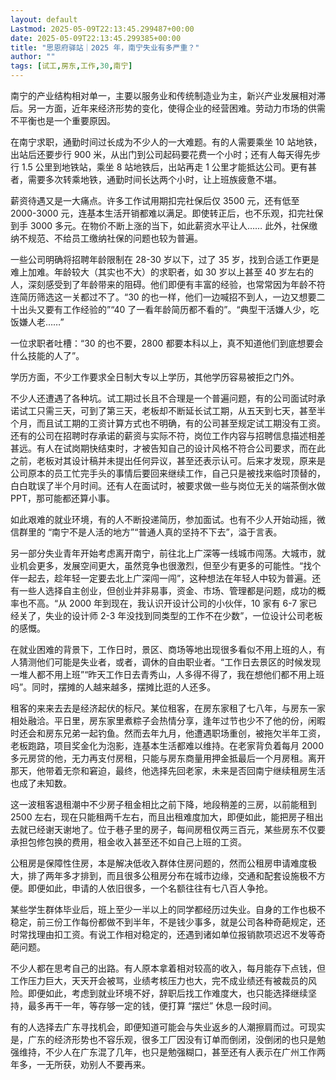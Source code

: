 ```yaml
---
layout: default
Lastmod: 2025-05-09T22:13:45.299487+00:00
date: 2025-05-09T22:13:45.299385+00:00
title: "思恩府驿站｜2025 年，南宁失业有多严重？"
author: ""
tags: [试工,房东,工作,30,南宁]
---
```


南宁的产业结构相对单一，主要以服务业和传统制造业为主，新兴产业发展相对滞后。另一方面，近年来经济形势的变化，使得企业的经营困难。劳动力市场的供需不平衡也是一个重要原因。

在南宁求职，通勤时间过长成为不少人的一大难题。有的人需要乘坐 10 站地铁，出站后还要步行 900 米，从出门到公司起码要花费一个小时；还有人每天得先步行 1.5 公里到地铁站，乘坐 8 站地铁后，出站再走 1 公里才能抵达公司。更有甚者，需要多次转乘地铁，通勤时间长达两个小时，让上班族疲惫不堪。

薪资待遇又是一大痛点。许多工作试用期扣完社保后仅 3500 元，还有低至 2000-3000 元，连基本生活开销都难以满足。即使转正后，也不乐观，扣完社保到手 3000 多元。在物价不断上涨的当下，如此薪资水平让人…… 此外，社保缴纳不规范、不给员工缴纳社保的问题也较为普遍。

一些公司明确将招聘年龄限制在 28-30 岁以下，过了 35 岁，找到合适工作更是难上加难。年龄较大（其实也不大）的求职者，如 30 岁以上甚至 40 岁左右的人，深刻感受到了年龄带来的阻碍。他们即便有丰富的经验，也常常因为年龄不符连简历筛选这一关都过不了。“30 的也一样，他们一边喊招不到人，一边又想要二十出头又要有工作经验的”“40 了一看年龄简历都不看的”。“典型干活嫌人少，吃饭嫌人老……”

一位求职者吐槽：“30 的也不要，2800 都要本科以上，真不知道他们到底想要会什么技能的人了”。

学历方面，不少工作要求全日制大专以上学历，其他学历容易被拒之门外。

不少人还遭遇了各种坑。试工期过长且不合理是一个普遍问题，有的公司面试时承诺试工只需三天，可到了第三天，老板却不断延长试工期，从五天到七天，甚至半个月，而且试工期的工资计算方式也不明确，有的公司甚至规定试工期没有工资。还有的公司在招聘时存承诺的薪资与实际不符，岗位工作内容与招聘信息描述相差甚远。有人在试岗期快结束时，才被告知自己的设计风格不符合公司要求，而在此之前，老板对其设计稿并未提出任何异议，甚至还表示认可。后来才发现，原来是公司原本的员工忙完手头的事情后要回来继续工作，自己只是被找来临时顶替的，白白耽误了半个月时间。还有人在面试时，被要求做一些与岗位无关的端茶倒水做 PPT，那可能都还算小事。

如此艰难的就业环境，有的人不断投递简历，参加面试。也有不少人开始动摇，微信群里的 “南宁不是人活的地方”“普通人真的坚持不下去”，溢于言表。

另一部分失业青年开始考虑离开南宁，前往北上广深等一线城市闯荡。大城市，就业机会更多，发展空间更大，虽然竞争也很激烈，但至少有更多的可能性。“找个伴一起去，趁年轻一定要去北上广深闯一闯”，这种想法在年轻人中较为普遍。还有一些人选择自主创业，但创业并非易事，资金、市场、管理都是问题，成功的概率也不高。“从 2000 年到现在，我认识开设计公司的小伙伴，10 家有 6-7 家已经关了，失业的设计师 2-3 年没找到同类型的工作不在少数”，一位设计公司老板的感慨。

在就业困难的背景下，工作日时，景区、商场等地出现很多看似不用上班的人，有人猜测他们可能是失业者，或者，调休的自由职业者。“工作日去景区的时候发现一堆人都不用上班”“昨天工作日去青秀山，人多得不得了，我在想他们都不用上班吗”。同时，摆摊的人越来越多，摆摊比逛的人还多。

租客的来来去去是经济起伏的标尺。某位租客，在房东家租了七八年，与房东一家相处融洽。平日里，房东家里煮粽子会热情分享，逢年过节也少不了他的份，闲暇时还会和房东兄弟一起钓鱼。然而去年九月，他遭遇职场重创，被拖欠半年工资，老板跑路，项目奖金化为泡影，连基本生活都难以维持。在老家背负着每月 2000 多元房贷的他，无力再支付房租，只能与房东商量用押金抵最后一个月房租。离开那天，他带着无奈和窘迫，最终，他选择先回老家，未来是否回南宁继续租房生活也成了未知数。

这一波租客退租潮中不少房子租金相比之前下降，地段稍差的三房，以前能租到 2500 左右，现在只能租两千左右，而且出租难度加大，即便如此，能把房子租出去就已经谢天谢地了。位于巷子里的房子，每间房租仅两三百元，某些房东不仅要承担包修包换的费用，租金收入甚至还不如自己上班的工资。

公租房是保障性住房，本是解决低收入群体住房问题的，然而公租房申请难度极大，排了两年多才排到，而且很多公租房分布在城市边缘，交通和配套设施极不方便。即便如此，申请的人依旧很多，一个名额往往有七八百人争抢。

某些学生群体毕业后，班上至少一半以上的同学都经历过失业。自身的工作也极不稳定，前三份工作每份都做不到半年，不是钱少事多，就是公司各种奇葩规定，还时常找理由扣工资。有说工作相对稳定的，还遇到诸如单位报销款项迟迟不发等奇葩问题。

不少人都在思考自己的出路。有人原本拿着相对较高的收入，每月能存下点钱，但工作压力巨大，天天开会被骂，业绩考核压力也大，完不成业绩还有被裁员的风险。即便如此，考虑到就业环境不好，辞职后找工作难度大，也只能选择继续坚持，最多再干一年，等存够一定的钱，便打算 “摆烂” 休息一段时间。

有的人选择去广东寻找机会，即便知道可能会与失业返乡的人潮擦肩而过。可现实是，广东的经济形势也不容乐观，很多工厂因没有订单而倒闭，没倒闭的也只是勉强维持，不少人在广东混了几年，也只是勉强糊口，甚至还有人表示在广州工作两年多，一无所获，劝别人不要再来。

